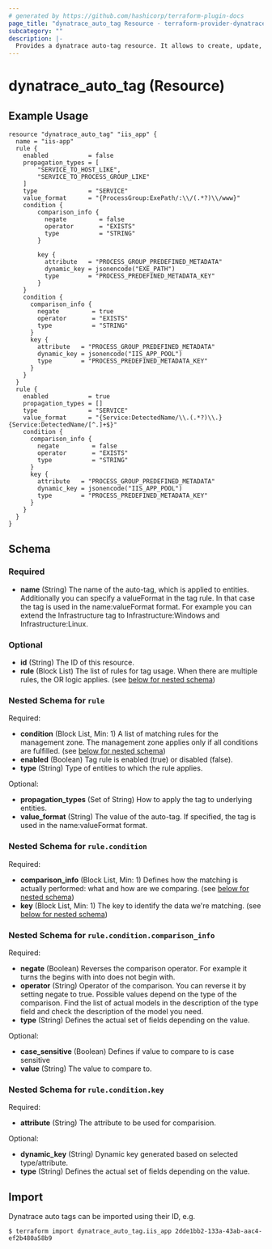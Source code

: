 ```yaml
---
# generated by https://github.com/hashicorp/terraform-plugin-docs
page_title: "dynatrace_auto_tag Resource - terraform-provider-dynatrace"
subcategory: ""
description: |-
  Provides a dynatrace auto-tag resource. It allows to create, update, delete auto tags in a dynatrace environment.
---
```


# dynatrace_auto_tag (Resource)

## Example Usage

```hcl
resource "dynatrace_auto_tag" "iis_app" {
  name = "iis-app"
  rule {
    enabled           = false
    propagation_types = [
        "SERVICE_TO_HOST_LIKE",
        "SERVICE_TO_PROCESS_GROUP_LIKE"
    ]
    type              = "SERVICE"
    value_format      = "{ProcessGroup:ExePath/:\\/(.*?)\\/www}"
    condition {
        comparison_info {
          negate         = false
          operator       = "EXISTS"
          type           = "STRING"
        }

        key {
          attribute   = "PROCESS_GROUP_PREDEFINED_METADATA"
          dynamic_key = jsonencode("EXE_PATH")
          type        = "PROCESS_PREDEFINED_METADATA_KEY"
        }
    }
    condition {
      comparison_info {
        negate         = true
        operator       = "EXISTS"
        type           = "STRING"
      }
      key {
        attribute   = "PROCESS_GROUP_PREDEFINED_METADATA"
        dynamic_key = jsonencode("IIS_APP_POOL")
        type        = "PROCESS_PREDEFINED_METADATA_KEY"
      }
    }
  }
  rule {
    enabled           = true
    propagation_types = []
    type              = "SERVICE"
    value_format      = "{Service:DetectedName/\\.(.*?)\\.}{Service:DetectedName/[^.]+$}"
    condition {
      comparison_info {
        negate         = false
        operator       = "EXISTS"
        type           = "STRING"
      }
      key {
        attribute   = "PROCESS_GROUP_PREDEFINED_METADATA"
        dynamic_key = jsonencode("IIS_APP_POOL")
        type        = "PROCESS_PREDEFINED_METADATA_KEY"
      }
    }
  }
}
```

<!-- schema generated by tfplugindocs -->
## Schema

### Required

- **name** (String) The name of the auto-tag, which is applied to entities. Additionally you can specify a valueFormat in the tag rule. In that case the tag is used in the name:valueFormat format. For example you can extend the Infrastructure tag to Infrastructure:Windows and Infrastructure:Linux.

### Optional

- **id** (String) The ID of this resource.
- **rule** (Block List) The list of rules for tag usage. When there are multiple rules, the OR logic applies. (see [below for nested schema](#nestedblock--rule))

<a id="nestedblock--rule"></a>
### Nested Schema for `rule`

Required:

- **condition** (Block List, Min: 1) A list of matching rules for the management zone. The management zone applies only if all conditions are fulfilled. (see [below for nested schema](#nestedblock--rule--condition))
- **enabled** (Boolean) Tag rule is enabled (true) or disabled (false).
- **type** (String) Type of entities to which the rule applies.

Optional:

- **propagation_types** (Set of String) How to apply the tag to underlying entities.
- **value_format** (String) The value of the auto-tag. If specified, the tag is used in the name:valueFormat format.

<a id="nestedblock--rule--condition"></a>
### Nested Schema for `rule.condition`

Required:

- **comparison_info** (Block List, Min: 1) Defines how the matching is actually performed: what and how are we comparing. (see [below for nested schema](#nestedblock--rule--condition--comparison_info))
- **key** (Block List, Min: 1) The key to identify the data we're matching. (see [below for nested schema](#nestedblock--rule--condition--key))

<a id="nestedblock--rule--condition--comparison_info"></a>
### Nested Schema for `rule.condition.comparison_info`

Required:

- **negate** (Boolean) Reverses the comparison operator. For example it turns the begins with into does not begin with.
- **operator** (String) Operator of the comparison. You can reverse it by setting negate to true. Possible values depend on the type of the comparison. Find the list of actual models in the description of the type field and check the description of the model you need.
- **type** (String) Defines the actual set of fields depending on the value.

Optional:

- **case_sensitive** (Boolean) Defines if value to compare to is case sensitive
- **value** (String) The value to compare to.


<a id="nestedblock--rule--condition--key"></a>
### Nested Schema for `rule.condition.key`

Required:

- **attribute** (String) The attribute to be used for comparision.

Optional:

- **dynamic_key** (String) Dynamic key generated based on selected type/attribute.
- **type** (String) Defines the actual set of fields depending on the value.

## Import

Dynatrace auto tags can be imported using their ID, e.g.

```hcl
$ terraform import dynatrace_auto_tag.iis_app 2dde1bb2-133a-43ab-aac4-ef2b480a58b9
```